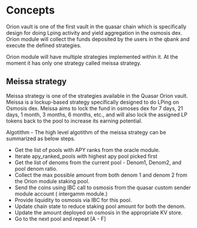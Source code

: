 # Concepts 

Orion vault is one of the first vault in the quasar chain which is specifically design 
for doing Lping activity and yield aggregation in the osmosis dex. 
Orion module will collect the funds deposited by the users in the qbank and execute the defined strategies.

Orion module will have multiple strategies implemented within it. At the moment it has only one strategy called meissa strategy.

## Meissa strategy

Meissa strategy is one of the strategies available in the Quasar Orion vault. Meissa is a lockup-based strategy specifically designed to do LPing on Osmosis dex. Meissa aims to lock the fund in osmoses dex for 7 days, 21 days, 1 month, 3 months, 6 months, etc., and will also lock the assigned LP tokens back to the pool to increase its earning potential. 

Algotithm - 
The high level algotithm of the meissa strategy can be summarized as below steps.
- Get the list of pools with APY ranks from the oracle module. 
- Iterate apy_ranked_pools with highest apy pool picked first
- Get the list of denoms from the current pool - Denom1, Denom2, and pool denom ratio.
- Collect the max possible amount from both denom 1 and denom 2 from the Orion module staking pool.
- Send the coins using IBC call to osmosis from the quasar custom sender module account ( intergamm module.) 
- Provide liquidity to osmosis via IBC for this pool.
- Update chain state to reduce staking pool amount for both the denom.
- Update the amount deployed on osmosis in the appropriate KV store.
- Go to the next pool and repeat [A - F] 
